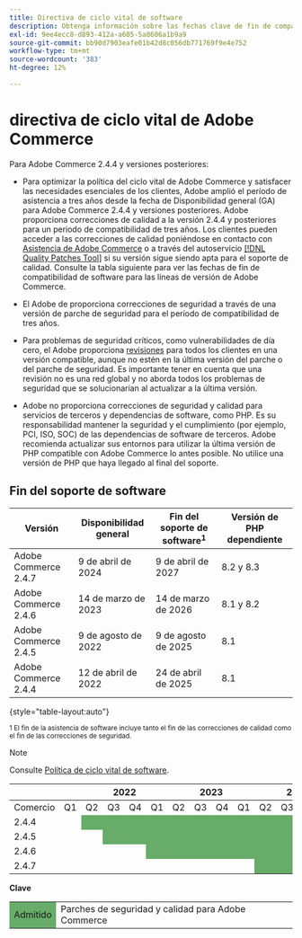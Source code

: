 ```yaml
---
title: Directiva de ciclo vital de software
description: Obtenga información sobre las fechas clave de fin de compatibilidad de software para las versiones de Adobe Commerce.
exl-id: 9ee4ecc8-d893-412a-a605-5a8606a1b9a9
source-git-commit: bb90d7903eafe01b42d8c056db771769f9e4e752
workflow-type: tm+mt
source-wordcount: '383'
ht-degree: 12%

---
```



# directiva de ciclo vital de Adobe Commerce

Para Adobe Commerce 2.4.4 y versiones posteriores:

- Para optimizar la política del ciclo vital de Adobe Commerce y satisfacer las necesidades esenciales de los clientes, Adobe amplió el período de asistencia a tres años desde la fecha de Disponibilidad general (GA) para Adobe Commerce 2.4.4 y versiones posteriores. Adobe proporciona correcciones de calidad a la versión 2.4.4 y posteriores para un periodo de compatibilidad de tres años. Los clientes pueden acceder a las correcciones de calidad poniéndose en contacto con [Asistencia de Adobe Commerce](https://experienceleague.adobe.com/docs/commerce-knowledge-base/kb/help-center-guide/magento-help-center-user-guide.html) o a través del autoservicio [[!DNL Quality Patches Tool]](https://experienceleague.adobe.com/tools/commerce-quality-patches/index.html) si su versión sigue siendo apta para el soporte de calidad. Consulte la tabla siguiente para ver las fechas de fin de compatibilidad de software para las líneas de versión de Adobe Commerce.

- El Adobe de proporciona correcciones de seguridad a través de una versión de parche de seguridad para el período de compatibilidad de tres años.

- Para problemas de seguridad críticos, como vulnerabilidades de día cero, el Adobe proporciona [revisiones](https://support.magento.com/hc/en-us/sections/360003869892-Known-issues-patches-attached-) para todos los clientes en una versión compatible, aunque no estén en la última versión del parche o del parche de seguridad. Es importante tener en cuenta que una revisión no es una red global y no aborda todos los problemas de seguridad que se solucionarían al actualizar a la última versión.

- Adobe no proporciona correcciones de seguridad y calidad para servicios de terceros y dependencias de software, como PHP. Es su responsabilidad mantener la seguridad y el cumplimiento (por ejemplo, PCI, ISO, SOC) de las dependencias de software de terceros. Adobe recomienda actualizar sus entornos para utilizar la última versión de PHP compatible con Adobe Commerce lo antes posible. No utilice una versión de PHP que haya llegado al final del soporte.

## Fin del soporte de software

| Versión | Disponibilidad general | Fin del soporte de software<sup>1</sup> | Versión de PHP dependiente |
|----------------------|----------------------|-------------------------------------|-----------------------|
| Adobe Commerce 2.4.7 | 9 de abril de 2024 | 9 de abril de 2027 | 8.2 y 8.3 |
| Adobe Commerce 2.4.6 | 14 de marzo de 2023 | 14 de marzo de 2026 | 8.1 y 8.2 |
| Adobe Commerce 2.4.5 | 9 de agosto de 2022 | 9 de agosto de 2025 | 8.1 |
| Adobe Commerce 2.4.4 | 12 de abril de 2022 | 24 de abril de 2025 | 8.1 |

{style="table-layout:auto"}

<sup>1 El fin de la asistencia de software incluye tanto el fin de las correcciones de calidad como el fin de las correcciones de seguridad.</sup><br>

>[!NOTE]
>
>Consulte [Política de ciclo vital de software](https://www.adobe.com/content/dam/cc/en/legal/terms/enterprise/pdfs/Adobe-Commerce-Software-Lifecycle-Policy.pdf).

<table style="table-layout:auto">
<thead>
  <tr>
    <th colspan="2"></th>
    <th colspan="4">2022</th>
    <th colspan="4">2023</th>
    <th colspan="4">2024</th>
    <th colspan="4">2025</th>
    <th colspan="4">2026</th>
    <th colspan="4">2027</th>
  </tr>
</thead>
<tbody>
  <tr>
    <td>Comercio</td>
    <td>Q1</td>
    <td>Q2</td>
    <td>Q3</td>
    <td>Q4</td>
    <td>Q1</td>
    <td>Q2</td>
    <td>Q3</td>
    <td>Q4</td>
    <td>Q1</td>
    <td>Q2</td>
    <td>Q3</td>
    <td>Q4</td>
    <td>Q1</td>
    <td>Q2</td>
    <td>Q3</td>
    <td>Q4</td>
    <td>Q1</td>
    <td>Q2</td>
    <td>Q3</td>
    <td>Q4</td>
    <td>Q1</td>
    <td>Q2</td>
    <td>Q3</td>
    <td>Q4</td>
  </tr>
  <tr>
    <td>2.4.4</td>
    <td></td>
    <td colspan="13" style="background-color:#67ac68;"></td>
    <td colspan="10"></td>
  </tr>
  <tr>
    <td>2.4.5</td>
    <td colspan="2"></td>
    <td colspan="13" style="background-color:#67ac68;"></td>
    <td colspan="9"></td>
  </tr>
  <tr>
    <td>2.4.6</td>
    <td colspan="4"></td>
    <td colspan="13" style="background-color:#67ac68;"></td>
    <td colspan="8"></td>
  </tr>
  <tr>
    <td>2.4.7</td>
    <td colspan="9"></td>
    <td colspan="13" style="background-color:#67ac68;"></td>
    <td colspan="2"></td>
  </tr>
</tbody>
</table>

**Clave**

<table style="table-layout:auto">
 <tbody>
  <tr>
   <td style="background-color:#67ac68;">Admitido</td>
   <td>Parches de seguridad y calidad para Adobe Commerce</td>
  </tr>
  <!-- <tr>
   <td style="background-color:#cd3c3c;">End of software support</td>
   <td>Version that has reached end of software support.</td>
  </tr>
 </tbody> -->
</table>
